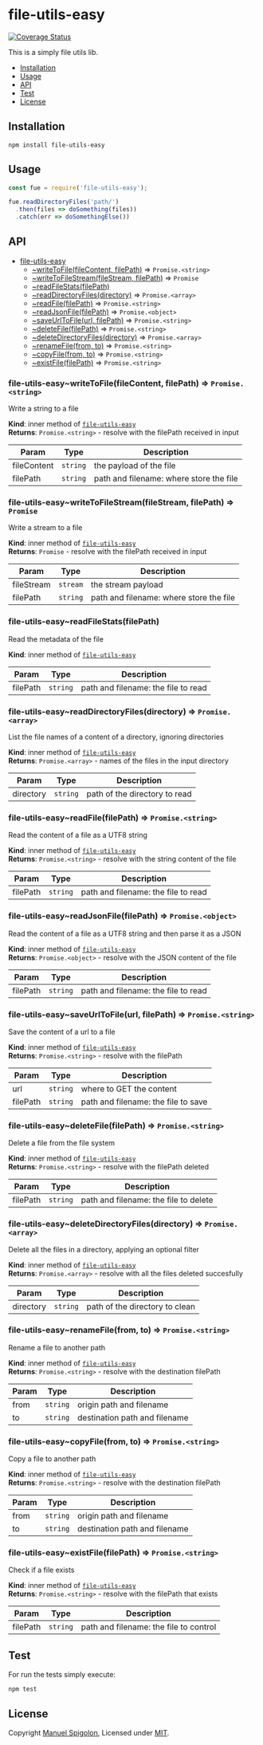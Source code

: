 # file-utils-easy

[![Coverage Status](https://coveralls.io/repos/github/Eomm/file-utils-easy/badge.svg?branch=master)](https://coveralls.io/github/Eomm/file-utils-easy?branch=master)

This is a simply file utils lib.

* [Installation](#Installation)
* [Usage](#Usage)
* [API](#API)
* [Test](#Test)
* [License](#License)


## Installation

```
npm install file-utils-easy
```


## Usage

```js
const fue = require('file-utils-easy');

fue.readDirectoryFiles('path/')
  .then(files => doSomething(files))
  .catch(err => doSomethingElse())

```


## API


* [file-utils-easy](#module_file-utils-easy)
    * [~writeToFile(fileContent, filePath)](#module_file-utils-easy..writeToFile) ⇒ <code>Promise.&lt;string&gt;</code>
    * [~writeToFileStream(fileStream, filePath)](#module_file-utils-easy..writeToFileStream) ⇒ <code>Promise</code>
    * [~readFileStats(filePath)](#module_file-utils-easy..readFileStats)
    * [~readDirectoryFiles(directory)](#module_file-utils-easy..readDirectoryFiles) ⇒ <code>Promise.&lt;array&gt;</code>
    * [~readFile(filePath)](#module_file-utils-easy..readFile) ⇒ <code>Promise.&lt;string&gt;</code>
    * [~readJsonFile(filePath)](#module_file-utils-easy..readJsonFile) ⇒ <code>Promise.&lt;object&gt;</code>
    * [~saveUrlToFile(url, filePath)](#module_file-utils-easy..saveUrlToFile) ⇒ <code>Promise.&lt;string&gt;</code>
    * [~deleteFile(filePath)](#module_file-utils-easy..deleteFile) ⇒ <code>Promise.&lt;string&gt;</code>
    * [~deleteDirectoryFiles(directory)](#module_file-utils-easy..deleteDirectoryFiles) ⇒ <code>Promise.&lt;array&gt;</code>
    * [~renameFile(from, to)](#module_file-utils-easy..renameFile) ⇒ <code>Promise.&lt;string&gt;</code>
    * [~copyFile(from, to)](#module_file-utils-easy..copyFile) ⇒ <code>Promise.&lt;string&gt;</code>
    * [~existFile(filePath)](#module_file-utils-easy..existFile) ⇒ <code>Promise.&lt;string&gt;</code>

<a name="module_file-utils-easy..writeToFile"></a>

### file-utils-easy~writeToFile(fileContent, filePath) ⇒ <code>Promise.&lt;string&gt;</code>
Write a string to a file

**Kind**: inner method of [<code>file-utils-easy</code>](#module_file-utils-easy)  
**Returns**: <code>Promise.&lt;string&gt;</code> - resolve with the filePath received in input  

| Param | Type | Description |
| --- | --- | --- |
| fileContent | <code>string</code> | the payload of the file |
| filePath | <code>string</code> | path and filename: where store the file |

<a name="module_file-utils-easy..writeToFileStream"></a>

### file-utils-easy~writeToFileStream(fileStream, filePath) ⇒ <code>Promise</code>
Write a stream to a file

**Kind**: inner method of [<code>file-utils-easy</code>](#module_file-utils-easy)  
**Returns**: <code>Promise</code> - resolve with the filePath received in input  

| Param | Type | Description |
| --- | --- | --- |
| fileStream | <code>stream</code> | the stream payload |
| filePath | <code>string</code> | path and filename: where store the file |

<a name="module_file-utils-easy..readFileStats"></a>

### file-utils-easy~readFileStats(filePath)
Read the metadata of the file

**Kind**: inner method of [<code>file-utils-easy</code>](#module_file-utils-easy)  

| Param | Type | Description |
| --- | --- | --- |
| filePath | <code>string</code> | path and filename: the file to read |

<a name="module_file-utils-easy..readDirectoryFiles"></a>

### file-utils-easy~readDirectoryFiles(directory) ⇒ <code>Promise.&lt;array&gt;</code>
List the file names of a content of a directory, ignoring directories

**Kind**: inner method of [<code>file-utils-easy</code>](#module_file-utils-easy)  
**Returns**: <code>Promise.&lt;array&gt;</code> - names of the files in the input directory  

| Param | Type | Description |
| --- | --- | --- |
| directory | <code>string</code> | path of the directory to read |

<a name="module_file-utils-easy..readFile"></a>

### file-utils-easy~readFile(filePath) ⇒ <code>Promise.&lt;string&gt;</code>
Read the content of a file as a UTF8 string

**Kind**: inner method of [<code>file-utils-easy</code>](#module_file-utils-easy)  
**Returns**: <code>Promise.&lt;string&gt;</code> - resolve with the string content of the file  

| Param | Type | Description |
| --- | --- | --- |
| filePath | <code>string</code> | path and filename: the file to read |

<a name="module_file-utils-easy..readJsonFile"></a>

### file-utils-easy~readJsonFile(filePath) ⇒ <code>Promise.&lt;object&gt;</code>
Read the content of a file as a UTF8 string and then parse it as a JSON

**Kind**: inner method of [<code>file-utils-easy</code>](#module_file-utils-easy)  
**Returns**: <code>Promise.&lt;object&gt;</code> - resolve with the JSON content of the file  

| Param | Type | Description |
| --- | --- | --- |
| filePath | <code>string</code> | path and filename: the file to read |

<a name="module_file-utils-easy..saveUrlToFile"></a>

### file-utils-easy~saveUrlToFile(url, filePath) ⇒ <code>Promise.&lt;string&gt;</code>
Save the content of a url to a file

**Kind**: inner method of [<code>file-utils-easy</code>](#module_file-utils-easy)  
**Returns**: <code>Promise.&lt;string&gt;</code> - resolve with the filePath  

| Param | Type | Description |
| --- | --- | --- |
| url | <code>string</code> | where to GET the content |
| filePath | <code>string</code> | path and filename: the file to save |

<a name="module_file-utils-easy..deleteFile"></a>

### file-utils-easy~deleteFile(filePath) ⇒ <code>Promise.&lt;string&gt;</code>
Delete a file from the file system

**Kind**: inner method of [<code>file-utils-easy</code>](#module_file-utils-easy)  
**Returns**: <code>Promise.&lt;string&gt;</code> - resolve with the filePath deleted  

| Param | Type | Description |
| --- | --- | --- |
| filePath | <code>string</code> | path and filename: the file to delete |

<a name="module_file-utils-easy..deleteDirectoryFiles"></a>

### file-utils-easy~deleteDirectoryFiles(directory) ⇒ <code>Promise.&lt;array&gt;</code>
Delete all the files in a directory, applying an optional filter

**Kind**: inner method of [<code>file-utils-easy</code>](#module_file-utils-easy)  
**Returns**: <code>Promise.&lt;array&gt;</code> - resolve with all the files deleted succesfully  

| Param | Type | Description |
| --- | --- | --- |
| directory | <code>string</code> | path of the directory to clean |

<a name="module_file-utils-easy..renameFile"></a>

### file-utils-easy~renameFile(from, to) ⇒ <code>Promise.&lt;string&gt;</code>
Rename a file to another path

**Kind**: inner method of [<code>file-utils-easy</code>](#module_file-utils-easy)  
**Returns**: <code>Promise.&lt;string&gt;</code> - resolve with the destination filePath  

| Param | Type | Description |
| --- | --- | --- |
| from | <code>string</code> | origin path and filename |
| to | <code>string</code> | destination path and filename |

<a name="module_file-utils-easy..copyFile"></a>

### file-utils-easy~copyFile(from, to) ⇒ <code>Promise.&lt;string&gt;</code>
Copy a file to another path

**Kind**: inner method of [<code>file-utils-easy</code>](#module_file-utils-easy)  
**Returns**: <code>Promise.&lt;string&gt;</code> - resolve with the destination filePath  

| Param | Type | Description |
| --- | --- | --- |
| from | <code>string</code> | origin path and filename |
| to | <code>string</code> | destination path and filename |

<a name="module_file-utils-easy..existFile"></a>

### file-utils-easy~existFile(filePath) ⇒ <code>Promise.&lt;string&gt;</code>
Check if a file exists

**Kind**: inner method of [<code>file-utils-easy</code>](#module_file-utils-easy)  
**Returns**: <code>Promise.&lt;string&gt;</code> - resolve with the filePath that exists  

| Param | Type | Description |
| --- | --- | --- |
| filePath | <code>string</code> | path and filename: the file to control |



## Test

For run the tests simply execute:
```
npm test
```


## License

Copyright [Manuel Spigolon](https://github.com/Eomm), Licensed under [MIT](./LICENSE).
